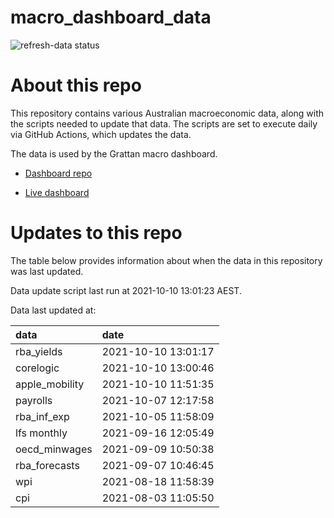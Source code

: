 
<!-- README.md is generated from README.Rmd. Please edit that file -->

# macro\_dashboard\_data

<!-- badges: start -->

![refresh-data
status](https://github.com/grattan/macro_dashboard_data/workflows/refresh-data/badge.svg)

<!-- badges: end -->

# About this repo

This repository contains various Australian macroeconomic data, along
with the scripts needed to update that data. The scripts are set to
execute daily via GitHub Actions, which updates the data.

The data is used by the Grattan macro dashboard.

  - [Dashboard repo](https://github.com/grattan/macrodashboard)

  - [Live dashboard](https://mattcowgill.shinyapps.io/macrodashboard/)

# Updates to this repo

The table below provides information about when the data in this
repository was last updated.

Data update script last run at 2021-10-10 13:01:23 AEST.

Data last updated at:

| data            | date                |
| :-------------- | :------------------ |
| rba\_yields     | 2021-10-10 13:01:17 |
| corelogic       | 2021-10-10 13:00:46 |
| apple\_mobility | 2021-10-10 11:51:35 |
| payrolls        | 2021-10-07 12:17:58 |
| rba\_inf\_exp   | 2021-10-05 11:58:09 |
| lfs monthly     | 2021-09-16 12:05:49 |
| oecd\_minwages  | 2021-09-09 10:50:38 |
| rba\_forecasts  | 2021-09-07 10:46:45 |
| wpi             | 2021-08-18 11:58:39 |
| cpi             | 2021-08-03 11:05:50 |

